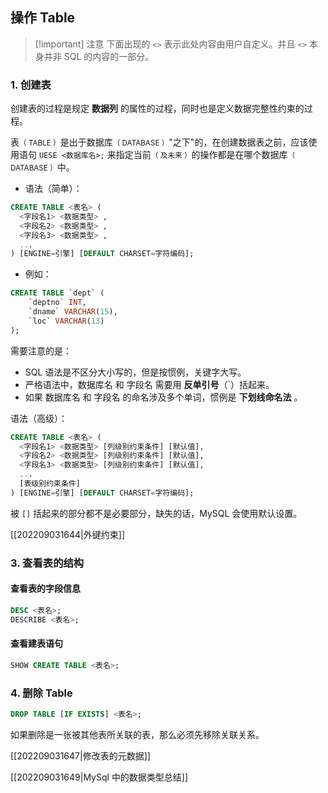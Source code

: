## 操作 Table

> [!important] 注意
> 下面出现的 `<>` 表示此处内容由用户自定义。并且 `<>` 本身并非 SQL 的内容的一部分。

### 1. 创建表

创建表的过程是规定 **数据列** 的属性的过程，同时也是定义数据完整性约束的过程。

表<small>（ TABLE ）</small>是出于数据库<small>（ DATABASE ）</small>"之下"的，在创建数据表之前，应该使用语句 `UESE <数据库名>;` 来指定当前<small>（ 及未来 ）</small>的操作都是在哪个数据库<small>（ DATABASE ）</small>中。

- 语法（简单）：

``` sql
CREATE TABLE <表名> (
  <字段名1> <数据类型> ,
  <字段名2> <数据类型> ,
  <字段名3> <数据类型> ,
  ...
) [ENGINE=引擎] [DEFAULT CHARSET=字符编码];
```


- 例如：

``` sql
CREATE TABLE `dept` (
	`deptno` INT,
	`dname` VARCHAR(15),
	`loc` VARCHAR(13)
);
```

需要注意的是：

  - SQL 语法是不区分大小写的，但是按惯例，关键字大写。
  - 严格语法中，数据库名 和 字段名 需要用 **反单引号**（\`）括起来。
  - 如果 数据库名 和 字段名 的命名涉及多个单词，惯例是 **下划线命名法** 。

语法（高级）：

``` sql
CREATE TABLE <表名> (
  <字段名1> <数据类型> [列级别约束条件] [默认值],
  <字段名2> <数据类型> [列级别约束条件] [默认值],
  <字段名3> <数据类型> [列级别约束条件] [默认值],
  ...
  [表级别约束条件]
) [ENGINE=引擎] [DEFAULT CHARSET=字符编码];
```

被 `[]` 括起来的部分都不是必要部分，缺失的话，MySQL 会使用默认设置。

[[202209031644|外键约束]]

### 3. 查看表的结构

#### 查看表的字段信息

``` sql
DESC <表名>;
DESCRIBE <表名>;
```

#### 查看建表语句

``` sql
SHOW CREATE TABLE <表名>;
```


### 4. 删除 Table

``` sql
DROP TABLE [IF EXISTS] <表名>;
```

如果删除是一张被其他表所关联的表，那么必须先移除关联关系。

[[202209031647|修改表的元数据]]

[[202209031649|MySql 中的数据类型总结]]